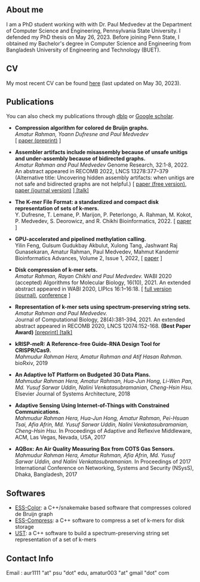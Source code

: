 ## About me

I am a PhD student working with with Dr. Paul Medvedev at the Department of Computer Science and Engineering, Pennsylvania State University. I defended my PhD thesis on May 26, 2023. Before joining Penn State, I obtained my Bachelor's degree in Computer Science and Engineering from Bangladesh University of Engineering and Technology (BUET).

## CV

My most recent CV can be found [here](https://www.dropbox.com/s/u6u3t6juljzijhj/cv_amatur_may30_2023.pdf?dl=0) (last updated on May 30, 2023). 

## Publications

You can also check my publications through [dblp](https://dblp.uni-trier.de/pers/hd/r/Rahman:Amatur) or [Google scholar](https://scholar.google.com/citations?hl=en&user=28hqEC4AAAAJ).

- **Compression algorithm for colored de Bruijn graphs.**    
_Amatur Rahman, Yoann Dufresne and Paul Medvedev_  
[ [paper (preprint)](https://doi.org/10.1101/2023.05.12.540616) ]


- **Assembler artifacts include misassembly because of unsafe unitigs and under-assembly because of bidirected graphs.**    
_Amatur Rahman and Paul Medvedev_
Genome Research, 32:1-8, 2022.
An abstract appeared in RECOMB 2022, LNCS 13278:377–379 (Alternative title: Uncovering hidden assembly artifacts: when unitigs are not safe and bidirected graphs are not helpful.)
[ [paper (free version)](https://doi.org/10.1101/2022.01.20.477068), [paper (journal version)](https://doi.org/10.1101/gr.276601.122) ][ [talk] ](https://www.youtube.com/watch?v=VxvEOmKHLHM)

- **The K-mer File Format: a standardized and compact disk representation of sets of k-mers.**    
Y. Dufresne, T. Lemane, P. Marijon, P. Peterlongo, A. Rahman, M. Kokot, P. Medvedev, S. Deorowicz, and R. Chikhi
Bioinformatics, 2022.
[ [paper](https://doi.org/10.1093/bioinformatics/btac528) ]

- **GPU-accelerated and pipelined methylation calling.**    
Yilin Feng, Gulsum Gudukbay Akbulut, Xulong Tang, Jashwant Raj Gunasekaran, Amatur Rahman, Paul Medvedev, Mahmut Kandemir
Bioinformatics Advances, Volume 2, Issue 1, 2022, [ [paper](https://doi.org/10.1093/bioadv/vbac088) ] 

- **Disk compression of k-mer sets.**  
_Amatur Rahman, Rayan Chikhi and Paul Medvedev._  WABI 2020 (accepted)
Algorithms for Molecular Biology, 16(10), 2021.
An extended abstract appeared in WABI 2020, LIPIcs 16:1–16:18.
[ [full version (journal)](https://doi.org/10.1186/s13015-021-00192-7), [conference](https://doi.org/10.4230/LIPIcs.WABI.2020.16) ]

- **Representation of k-mer sets using spectrum-preserving string sets.**      
_Amatur Rahman and Paul Medvedev._  
Journal of Computational Biology, 28(4):381-394, 2021.
An extended abstract appeared in RECOMB 2020, LNCS 12074:152-168. **(Best Paper Award)** [ [preprint] ](https://doi.org/10.1101/2020.01.07.896928)[ [talk] ](https://youtu.be/QJyTBjN71Pw)

- **kRISP-meR: A Reference-free Guide-RNA Design Tool for CRISPR/Cas9.**    
_Mahmudur Rahman Hera, Amatur Rahman and Atif Hasan Rahman._ bioRxiv, 2019 

- **An Adaptive IoT Platform on Budgeted 3G Data Plans.**   
_Mahmudur Rahman Hera, Amatur Rahman, Hua-Jun Hong, Li-Wen Pan, Md. Yusuf Sarwar Uddin, Nalini Venkatasubramanian, Cheng-Hsin Hsu._ Elsevier Journal of Systems Architecture, 2018

- **Adaptive Sensing Using Internet-of-Things with Constrained Communications.**   
_Mahmudur Rahman Hera, Hua-Jun Hong, Amatur Rahman, Pei-Hsuan Tsai, Afia Afrin, Md. Yusuf Sarwar Uddin, Nalini Venkatasubramanian, Cheng-Hsin Hsu._ In Proceedings of Adaptive and Reflexive Middleware, ACM, Las Vegas, Nevada, USA, 2017

- **AQBox: An Air Quality Measuring Box from COTS Gas Sensors.**   
_Mahmudur Rahman Hera, Amatur Rahman, Afia Afrin, Md. Yusuf Sarwar Uddin, and Nalini Venkatasubramanian._ In Proceedings of 2017 International Conference on Networking, Systems and Security (NSysS), Dhaka, Bangladesh, 2017


## Softwares

- [ESS-Color](https://github.com/medvedevgroup/ESSColor): a C++/snakemake based software that compresses colored de Bruijn graph
- [ESS-Compress](https://github.com/medvedevgroup/ESSCompress): a C++ software to compress a set of k-mers for disk storage
- [UST](https://github.com/medvedevgroup/UST): a C++ software to build a spectrum-preserving string set representation of a set of k-mers

## Contact Info
Email : aur1111 "at" psu "dot" edu, amatur003 "at" gmail "dot" com
